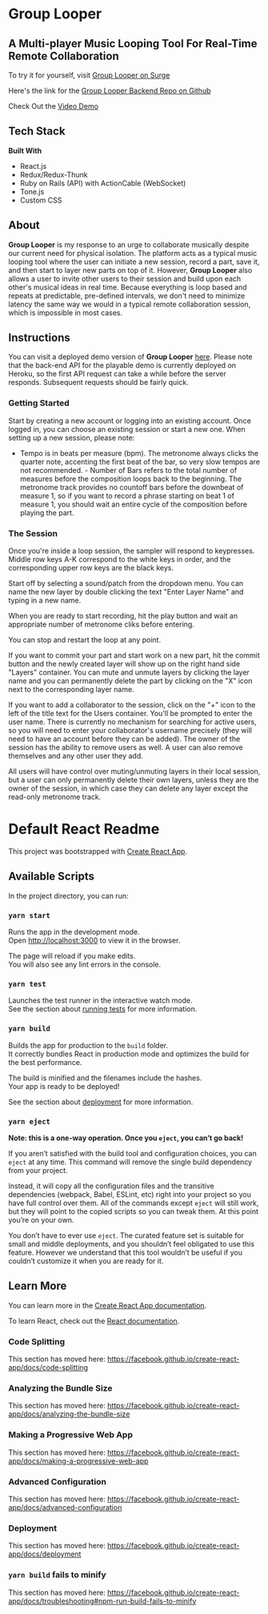 # Group Looper
## A Multi-player Music Looping Tool For Real-Time Remote Collaboration

To try it for yourself, visit [Group Looper on Surge](https://erratic-pest.surge.sh)

Here's the link for the [Group Looper Backend Repo on Github](https://github.com/edensongjbs/group-looper-backend)

Check Out the [Video Demo](https://www.youtube.com/watch?v=v2WPS7YCb0U&list=PLjQ6pMJBYCggIXv9A20GPGB2SEx_aymRO&index=1)

## Tech Stack

**Built With**
- React.js
- Redux/Redux-Thunk
- Ruby on Rails (API) with ActionCable (WebSocket)
- Tone.js
- Custom CSS

## About

**Group Looper** is my response to an urge to collaborate musically despite our current need for physical isolation. The platform acts as a typical music looping tool where the user can initiate a new session, record a part, save it, and then start to layer new parts on top of it.  However, **Group Looper** also allows a user to invite other users to their session and build upon each other's musical ideas in real time.  Because everything is loop based and repeats at predictable, pre-defined intervals, we don't need to minimize latency the same way we would in a typical remote collaboration session, which is impossible in most cases.

## Instructions

You can visit a deployed demo version of **Group Looper** [here](https://erratic-pest.surge.sh).  Please note that the back-end API for the playable demo is currently deployed on Heroku, so the first API request can take a while before the server responds.  Subsequent requests should be fairly quick.

### Getting Started

Start by creating a new account or logging into an existing account.  Once logged in, you can choose an existing session or start a new one.  When setting up a new session, please note: 
- Tempo is in beats per measure (bpm).  The metronome always clicks the quarter note, accenting the first beat of the bar, so very slow tempos are not recommended.  - Number of Bars refers to the total number of measures before the composition loops back to the beginning.  The metronome track provides no countoff bars before the downbeat of measure 1, so if you want to record a phrase starting on beat 1 of measure 1, you should wait an entire cycle of the composition before playing the part.

### The Session

Once you're inside a loop session, the sampler will respond to keypresses.  Middle row keys A-K correspond to the white keys in order, and the corresponding upper row keys are the black keys.

Start off by selecting a sound/patch from the dropdown menu.  You can name the new layer by double clicking the text "Enter Layer Name" and typing in a new name.

When you are ready to start recording, hit the play button and wait an appropriate number of metronome cliks before entering.

You can stop and restart the loop at any point.

If you want to commit your part and start work on a new part, hit the commit button and the newly created layer will show up on the right hand side "Layers" container.  You can mute and unmute layers by clicking the layer name and you can permanently delete the part by clicking on the "X" icon next to the corresponding layer name.

If you want to add a collaborator to the session, click on the "+" icon to the left of the title text for the Users container.  You'll be prompted to enter the user name.  There is currently no mechanism for searching for active users, so you will need to enter your collaborator's username precisely (they will need to have an account before they can be added).  The owner of the session has the ability to remove users as well.  A user can also remove themselves and any other user they add.  

All users will have control over muting/unmuting layers in their local session, but a user can only permanently delete their own layers, unless they are the owner of the session, in which case they can delete any layer except the read-only metronome track.



# Default React Readme



This project was bootstrapped with [Create React App](https://github.com/facebook/create-react-app).

## Available Scripts

In the project directory, you can run:

### `yarn start`

Runs the app in the development mode.<br />
Open [http://localhost:3000](http://localhost:3000) to view it in the browser.

The page will reload if you make edits.<br />
You will also see any lint errors in the console.

### `yarn test`

Launches the test runner in the interactive watch mode.<br />
See the section about [running tests](https://facebook.github.io/create-react-app/docs/running-tests) for more information.

### `yarn build`

Builds the app for production to the `build` folder.<br />
It correctly bundles React in production mode and optimizes the build for the best performance.

The build is minified and the filenames include the hashes.<br />
Your app is ready to be deployed!

See the section about [deployment](https://facebook.github.io/create-react-app/docs/deployment) for more information.

### `yarn eject`

**Note: this is a one-way operation. Once you `eject`, you can’t go back!**

If you aren’t satisfied with the build tool and configuration choices, you can `eject` at any time. This command will remove the single build dependency from your project.

Instead, it will copy all the configuration files and the transitive dependencies (webpack, Babel, ESLint, etc) right into your project so you have full control over them. All of the commands except `eject` will still work, but they will point to the copied scripts so you can tweak them. At this point you’re on your own.

You don’t have to ever use `eject`. The curated feature set is suitable for small and middle deployments, and you shouldn’t feel obligated to use this feature. However we understand that this tool wouldn’t be useful if you couldn’t customize it when you are ready for it.

## Learn More

You can learn more in the [Create React App documentation](https://facebook.github.io/create-react-app/docs/getting-started).

To learn React, check out the [React documentation](https://reactjs.org/).

### Code Splitting

This section has moved here: https://facebook.github.io/create-react-app/docs/code-splitting

### Analyzing the Bundle Size

This section has moved here: https://facebook.github.io/create-react-app/docs/analyzing-the-bundle-size

### Making a Progressive Web App

This section has moved here: https://facebook.github.io/create-react-app/docs/making-a-progressive-web-app

### Advanced Configuration

This section has moved here: https://facebook.github.io/create-react-app/docs/advanced-configuration

### Deployment

This section has moved here: https://facebook.github.io/create-react-app/docs/deployment

### `yarn build` fails to minify

This section has moved here: https://facebook.github.io/create-react-app/docs/troubleshooting#npm-run-build-fails-to-minify
